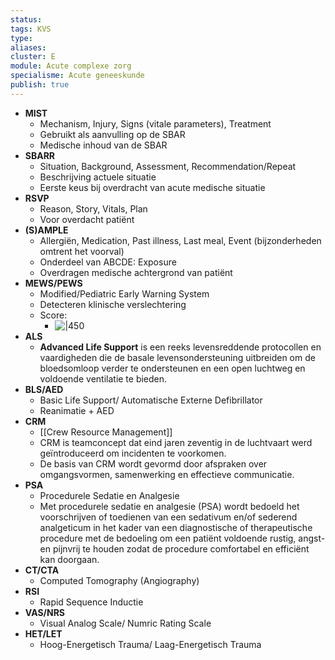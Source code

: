 ```yaml
---
status: 
tags: KVS
type: 
aliases: 
cluster: E
module: Acute complexe zorg
specialisme: Acute geneeskunde
publish: true
---
```


- **MIST** 
	- Mechanism, Injury, Signs (vitale parameters), Treatment
	- Gebruikt als aanvulling op de SBAR
	- Medische inhoud van de SBAR
- **SBARR**
	- Situation, Background, Assessment, Recommendation/Repeat
	- Beschrijving actuele situatie
	- Eerste keus bij overdracht van acute medische situatie
- **RSVP** 
	- Reason, Story, Vitals, Plan
	- Voor overdacht patiënt
- **(S)AMPLE** 
	- Allergiën, Medication, Past illness, Last meal, Event (bijzonderheden omtrent het voorval)
	- Onderdeel van ABCDE: Exposure
	- Overdragen medische achtergrond van patiënt
- **MEWS/PEWS** 
	- Modified/Pediatric Early Warning System
	- Detecteren klinische verslechtering
	- Score:
		- ![|450](https://i.imgur.com/MeNsUy4.png)
- **ALS** 
	- **Advanced Life Support** is een reeks levensreddende protocollen en vaardigheden die de basale levensondersteuning uitbreiden om de bloedsomloop verder te ondersteunen en een open luchtweg en voldoende ventilatie te bieden.
- **BLS/AED** 
	- Basic Life Support/ Automatische Externe Defibrillator
	- Reanimatie + AED
- **CRM** 
	- [[Crew Resource Management]]
	- CRM is teamconcept dat eind jaren zeventig in de luchtvaart werd geïntroduceerd om incidenten te voorkomen.
	- De basis van CRM wordt gevormd door afspraken over omgangsvormen, samenwerking en effectieve communicatie.
- **PSA** 
	- Procedurele Sedatie en Analgesie
	- Met procedurele sedatie en analgesie (PSA) wordt bedoeld het voorschrijven of toedienen van een sedativum en/of sederend analgeticum in het kader van een diagnostische of therapeutische procedure met de bedoeling om een patiënt voldoende rustig, angst- en pijnvrij te houden zodat de procedure comfortabel en efficiënt kan doorgaan.
- **CT/CTA** 
	- Computed Tomography (Angiography)
- **RSI** 
	- Rapid Sequence Inductie
- **VAS/NRS** 
	- Visual Analog Scale/ Numric Rating Scale
- **HET/LET** 
	- Hoog-Energetisch Trauma/ Laag-Energetisch Trauma

